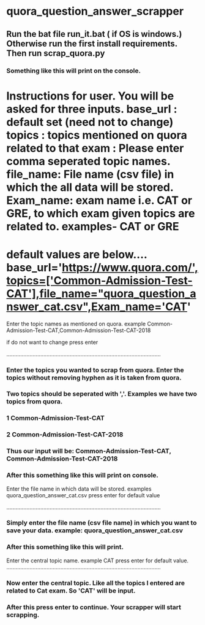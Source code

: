 # quora_question_answer_scrapper
## Run the bat file run_it.bat ( if OS is windows.) Otherwise run the first install requirements. Then run scrap_quora.py
### Something like this will print on the console.
Instructions for user.
You will be asked for three inputs.
base_url : default set (need not to change)
topics   : topics mentioned on quora related to that exam : Please enter comma seperated topic names.
file_name: File name (csv file) in which the all data will be stored.
Exam_name: exam name i.e. CAT or GRE,  to which exam given topics are related to. examples- CAT or GRE
========================================================================================================================
default values are below....
base_url='https://www.quora.com/',topics=['Common-Admission-Test-CAT'],file_name="quora_question_answer_cat.csv",Exam_name='CAT'
========================================================================================================================
Enter the topic names as mentioned on quora.
example
Common-Admission-Test-CAT,Common-Admission-Test-CAT-2018

if do not want to change press enter

....................................................................................................

### Enter the topics you wanted to scrap from quora. Enter the topics without removing hyphen as it is taken from quora.
### Two topics should be seperated with ','. Examples we have two topics from quora.
### 1 Common-Admission-Test-CAT 
### 2 Common-Admission-Test-CAT-2018
### Thus our input will be:  Common-Admission-Test-CAT, Common-Admission-Test-CAT-2018
### After this something like this will print on console.
Enter the file name in which data will be stored. examples
quora_question_answer_cat.csv
press enter for default value

....................................................................................................
### Simply enter the file name (csv file name) in which you want to save your data. example: quora_question_answer_cat.csv
### After this something like this will print.
Enter the central topic name.
example
CAT
press enter for default value.
....................................................................................................
### Now enter the central topic. Like all the topics I entered are related to Cat exam. So 'CAT' will be input.
### After this press enter to continue. Your scrapper will start scrapping.

